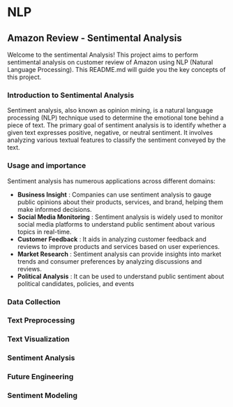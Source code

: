 # NLP
## Amazon Review - Sentimental Analysis
Welcome to the sentimental Analysis! This project aims to perform sentimental analysis on customer review of Amazon  using NLP (Natural Language Processing). This README.md will guide you the key concepts of this project.
### Introduction to Sentimental Analysis
Sentiment analysis, also known as opinion mining, is a natural language processing (NLP) technique used to determine the emotional tone behind a piece of text. The primary goal of sentiment analysis is to identify whether a given text expresses positive, negative, or neutral sentiment. It involves analyzing various textual features to classify the sentiment conveyed by the text.
### Usage and importance
Sentiment analysis has numerous applications across different domains:

* __Business Insight__ : Companies can use sentiment analysis to gauge public opinions about their products, services, and brand, helping them make informed decisions.
* __Social Media Monitoring__ : Sentiment analysis is widely used to monitor social media platforms to understand public sentiment about various topics in real-time.
* __Customer Feedback__ : It aids in analyzing customer feedback and reviews to improve products and services based on user experiences.
* __Market Research__ : Sentiment analysis can provide insights into market trends and consumer preferences by analyzing discussions and reviews.
* __Political Analysis__ : It can be used to understand public sentiment about political candidates, policies, and events
### Data Collection
### Text Preprocessing
### Text Visualization
### Sentiment Analysis
### Future Engineering
### Sentiment Modeling
